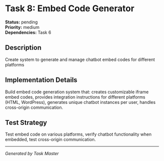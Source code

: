# Task 8: Embed Code Generator

**Status:** pending  
**Priority:** medium  
**Dependencies:** Task 6  

## Description
Create system to generate and manage chatbot embed codes for different platforms

## Implementation Details
Build embed code generation system that: creates customizable iframe embed codes, provides integration instructions for different platforms (HTML, WordPress), generates unique chatbot instances per user, handles cross-origin communication.

## Test Strategy
Test embed code on various platforms, verify chatbot functionality when embedded, test cross-origin communication.

---
*Generated by Task Master*